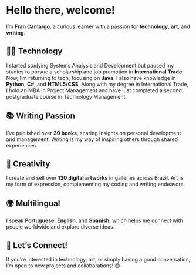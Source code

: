 # Hello there, welcome!

I’m **Fran Camargo**, a curious learner with a passion for **technology**, **art**, and **writing**.

## 👩‍💻 Technology
I started studying Systems Analysis and Development but paused my studies to pursue a scholarship and job promotion in **International Trade**. Now, I’m returning to tech, focusing on **Java**. I also have knowledge in **Python**, **C#**, and **HTML5/CSS**.
Along with my degree in International Trade, I hold an MBA in Project Management and have just completed a second postgraduate course in Technology Management.

## 📚 Writing Passion
I’ve published over **30 books**, sharing insights on personal development and management. Writing is my way of inspiring others through shared experiences.

## 🎨 Creativity
I create and sell over **130 digital artworks** in galleries across Brazil. Art is my form of expression, complementing my coding and writing endeavors.

## 🌍 Multilingual
I speak **Portuguese**, **English**, and **Spanish**, which helps me connect with people worldwide and explore diverse ideas.

## 🔗 Let’s Connect!
If you’re interested in technology, art, or simply having a good conversation, I’m open to new projects and collaborations! 😊
